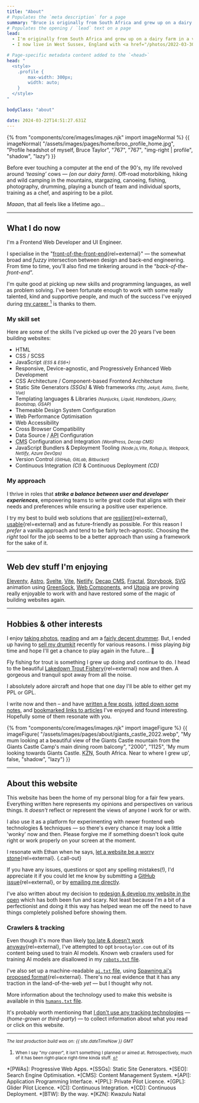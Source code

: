```yaml
---
title: "About"
# Populates the `meta description` for a page
summary: "Bruce is originally from South Africa and grew up on a dairy farm in a very beautiful part of the country. I now live in West Sussex, England with my family and build websites for a living."
# Populates the opening / `lead` text on a page
lead:
  - I'm originally from South Africa and grew up on a dairy farm in a very <a href="https://youtu.be/bGQbM3QfA5w" rel="external">beautiful part of the country</a>.
  - I now live in West Sussex, England with <a href="/photos/2022-03-30/photo_202203300012">my family</a> and <a href="/projects">build websites</a> for a living.

# Page-specific metadata content added to the `<head>`
head: "
  <style>
    .profile {
        max-width: 300px;
        width: auto;
    }
  </style>
"

bodyClass: "about"

date: 2024-03-22T14:51:27.631Z
---
```


{% from "components/core/images/images.njk" import imageNormal %}
{{ imageNormal(
  "/assets/images/pages/home/broo_profile_home.jpg",
  "Profile headshot of myself, Bruce Taylor",
  "767",
  "767",
  "img-right | profile",
  "shadow",
  "lazy")
}}

Before ever touching a computer at the end of the 90's, my life revolved around *‘teasing’* cows &mdash; *(on our dairy farm)*. Off-road motorbiking, hiking and wild camping in the mountains, stargazing, canoeing, fishing, photography, drumming, playing a bunch of team and individual sports, training as a chef, and aspiring to be a pilot.

*Maaan*, that all feels like a lifetime ago...

---

## What I do now

I'm a Frontend Web Developer and UI Engineer.

I specialise in the "[front-of-the-front-end](https://bradfrost.com/blog/post/front-of-the-front-end-and-back-of-the-front-end-web-development/){rel=external}" &mdash; the somewhat broad and *fuzzy* intersection between design and back-end engineering. From time to time, you'll also find me tinkering around in the “*back-of-the-front-end*”.

I'm quite good at picking up new skills and programming languages, as well as problem solving. I've been fortunate enough to work with some really talented, kind and supportive people, and much of the success I've enjoyed during <span id="fnref:career" rel="doc-noteref"><a href="#fn:career" rel="footnote">my career <sup>1</sup></a></span> is thanks to them.

### My skill set

Here are some of the skills I've picked up over the 20 years I've been building websites:

<div class="call-out">
  <ul>
    <li>HTML</li>
    <li>CSS / SCSS</li>
    <li>JavaScript <small><em>(ES5 & ES6+)</em></small></li>
    <li>Responsive, Device-agnostic, and Progressively Enhanced Web Development</li>
    <li>CSS Architecture / Component-based Frontend Architecture</li>
    <li>Static Site Generators <em>(SSGs)</em> & Web frameworks <small><em>(11ty, Jekyll, Astro, Svelte, Vue)</em></small></li>
    <li>Templating languages & Libraries <small><em>(Nunjucks, Liquid, Handlebars, jQuery, Bootstrap, GSAP)</em></small></li>
    <li>Themeable Design System Configuration</li>
    <li>Web Performance Optimisation</li>
    <li>Web Accessibility</li>
    <li>Cross Browser Compatibility</li>
    <li>Data Source / <abbr title="Application Programming Interface.">API</abbr> Configuration</li>
    <li><abbr title="Content Management System.">CMS</abbr> Configuration and Integration <small><em>(WordPress, Decap CMS)</em></small></li>
    <li>JavaScript Bundlers & Deployment Tooling <small><em>(Node.js,Vite, Rollup.js, Webpack, Netlify, Azure DevOps)</em></small></li>
    <li>Version Control <small><em>(GitHub, GitLab, Bitbucket)</em></small></li>
    <li>Continuous Integration <em>(CI)</em> & Continuous Deployment <em>(CD)</em></li>
  </ul>
</div>

### My approach

I thrive in roles that ***strike a balance between user and developer experiences***, empowering teams to write great code that aligns with their needs and preferences while ensuring a positive user experience.

I try my best to build web solutions that are [resilient](https://resilientwebdesign.com/){rel=external}, [usable](https://trentwalton.com/2014/03/10/device-agnostic/){rel=external} and as future-friendly as possible. For this reason I *prefer* a vanilla approach and tend to be fairly tech-agnostic. Choosing the *right* tool for the job seems to be a better approach than using a framework for the sake of it.

---

## Web dev stuff I'm enjoying

[Eleventy](https://www.11ty.io/), [Astro](https://astro.build/), [Svelte](https://svelte.dev/), [Vite](https://vitejs.dev/), [Netlify](https://www.netlify.com/), [Decap CMS](https://decapcms.org/), [Fractal](https://fractal.build/), [Storybook](https://storybook.js.org/), [SVG](https://developer.mozilla.org/en-US/docs/Web/SVG) animation using [GreenSock](https://greensock.com/), [Web Components](https://developer.mozilla.org/en-US/docs/Web/Web_Components), and [Utopia](https://utopia.fyi/) are proving really enjoyable to work with and have restored some of the magic of building websites again.

---

## Hobbies & other interests

I enjoy [taking photos](/photos), [reading](/reading) and am a [fairly decent drummer](/photos/2022-03-29/photo_202203292358). But, I ended up having to [sell my drumkit](/photos/2022-04-06/photo_202204062304) recently for various reasons. I miss playing *big* time and hope I'll get a chance to play again in the future... 🤞

Fly fishing for trout is something I grew up doing and continue to do. I head to the beautiful [Lakedown Trout Fishery](https://www.lakedowntroutfishery.com/){rel=external} now and then. A gorgeous and tranquil spot away from all the noise.

I absolutely adore aircraft and hope that one day I'll be able to either get my PPL or GPL.

I write now and then &ndash; and have [written a few posts](/writing), [jotted down some notes](/notes), and [bookmarked links to articles](/bookmarks) I've enjoyed and found interesting. Hopefully some of them resonate with you.

{% from "components/core/images/images.njk" import imageFigure %}
{{ imageFigure(
  "/assets/images/pages/about/giants_castle_2022.webp",
  "My mum looking at a beautiful view of the Giants Castle mountain from the Giants Castle Camp's main dining room balcony",
  "2000",
  "1125",
  'My mum looking towards Giants Castle. <abbr title="Kwazulu Natal.">KZN</abbr>, South Africa. Near to where I grew up',
  false,
  "shadow",
  "lazy")
}}

---

## About this website

This website has been the home of my personal blog for a fair few years. Everything written here represents my opinions and perspectives on various things. It *doesn't* reflect or represent the views of anyone I work for or with.

I also use it as a platform for experimenting with newer frontend web technologies & techniques &mdash; so there's every chance it may look a little 'wonky' now and then. Please forgive me if something doesn't look quite right or work properly on your screen at the moment.

I resonate with Ethan when he says, [let a website be a worry stone](https://ethanmarcotte.com/wrote/let-a-website-be-a-worry-stone/){rel=external}. {.call-out}

If you have any issues, questions or spot any spelling mistakes(!), I'd appreciate it if you could let me know by submitting a [GitHub issue](https://github.com/brootaylor/brootaylor-v3/issues){rel=external}, or by [emailing me directly](/contact).

I've also written about my decision to [redesign & develop my website in the open](/writing/2022-02-22/redesigning-in-the-open) which has both been fun and scary. Not least because I'm a bit of a perfectionist and doing it this way has helped wean me off the need to have things completely polished before showing them.

### Crawlers & tracking

Even though it's more than likely [too late & doesn't work anyway](https://blog.jim-nielsen.com/2023/robots-txt/){rel=external}, I've attempted to opt `brootaylor.com` out of its content being used to train AI models. Known web crawlers used for training AI models are disallowed in my [<code>robots.txt</code> file](https://brootaylor.com/robots.txt).

I've also set up a machine-readable [<code>ai.txt</code> file](https://brootaylor.com/ai.txt), using [Spawning.ai's proposed format](https://site.spawning.ai/spawning-ai-txt){rel=external}. There's no real evidence that it has any traction in the land-of-the-web *yet* &mdash; but I thought why not.

More information about the technology used to make this website is available in this [<code>humans.txt</code> file](https://brootaylor.com/humans.txt).

It's probably worth mentioning that [I don't use any tracking technologies](/privacy#analytics-%26-tracking) &mdash; (*home-grown or third-party*) &mdash; to collect information about what you read or click on this website.


---

<small><em>The last production build was on: {{ site.dateTimeNow }} GMT</em></small>

<div role="doc-endnotes">
  <ol>
    <li id="fn:career" role="doc-endnote">
      <small>When I say "<em>my career</em>", it isn't something I planned or aimed at. Retrospectively, much of it has been right-place right-time kinda stuff. <a href="#fnref:career" role="doc-backlink">↩</a></small>
    </li>
  </ol>
</div>

*[PWAs]: Progressive Web Apps.
*[SSGs]: Static Site Generators.
*[SEO]: Search Engine Optimisation.
*[CMS]: Content Management System.
*[API]: Application Programming Interface.
*[PPL]: Private Pilot Licence.
*[GPL]: Glider Pilot Licence.
*[CI]: Continuous Integration.
*[CD]: Continuous Deployment.
*[BTW]: By the way.
*[KZN]: Kwazulu Natal

